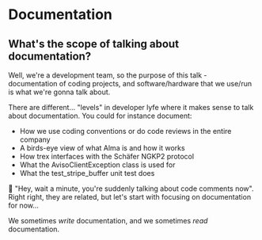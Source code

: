 # Documentation

## What's the scope of talking about documentation?

Well, we're a development team, so the purpose of this talk - documentation of
coding projects, and software/hardware that we use/run is what we're gonna talk
about.

There are different... "levels" in developer lyfe where it makes sense to talk
about documentation. You could for instance document:

* How we use coding conventions or do code reviews in the entire company
* A birds-eye view of what Alma is and how it works
* How trex interfaces with the Schäfer NGKP2 protocol
* What the AvisoClientException class is used for
* What the test_stripe_buffer unit test does

🤔 "Hey, wait a minute, you're suddenly talking about code comments now". Right
right, they are related, but let's start with focusing on documentation for
now...

We sometimes *write* documentation, and we sometimes *read* documentation.
